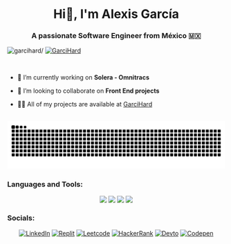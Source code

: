 <h1 align="center">Hi👋, I'm Alexis Garc&iacute;a</h1>
<h3 align="center">A passionate Software Engineer from México 🇲🇽 </h3>
<p align="left"> <img src=https://komarev.com/ghpvc/?username=garcihard alt=garcihard/> <a href="https://x.com/GarciHard" target="blank"><img alt="GarciHard" src="https://img.shields.io/twitter/follow/GarciHard"></a> </p> 

<br>

- 🔭 I’m currently working on **Solera - Omnitracs**

- 👯 I’m looking to collaborate on **Front End projects**

- 👨‍💻 All of my projects are available at [GarciHard](https://github.com/GarciHard)

<br>

<picture>
  <source media="(prefers-color-scheme: dark)" srcset="https://raw.githubusercontent.com/garcihard/garcihard/output/github-contribution-grid-snake-dark.svg">
  <source media="(prefers-color-scheme: light)" srcset="https://raw.githubusercontent.com/garcihard/garcihard/output/github-contribution-grid-snake.svg">
  <img alt="github contribution grid snake animation" src="https://raw.githubusercontent.com/garcihard/garcihard/output/github-contribution-grid-snake.svg">
</picture>

<h3 align="left">Languages and Tools:</h3>
<p align="center">
  <a>
    <img src="https://skillicons.dev/icons?i=java,spring,idea,vscode,cs,rider&perline=3" />
  </a>
  <a>
    <img src="https://skillicons.dev/icons?i=bash,docker,git,kubernetes,jenkins,openshift&perline=3" />
  </a>
  <a>
    <img src="https://skillicons.dev/icons?i=kafka,mongodb,postgres,rabbitmq&perline=2"/>
  </a>
  <a>
    <img src="https://skillicons.dev/icons?i=angular,css,html,js,ts,webstorm&perline=3"/>
  </a>
</p>

<h3 align="left">Socials:</h3>
<div align="center">
  
  [![LinkedIn](https://img.shields.io/badge/LinkedIn-0077B5?style=for-the-badge&logo=linkedin&logoColor=white)](https://linkedin.com/in/garcihard)
  [![Replit](https://img.shields.io/badge/replit-667881?style=for-the-badge&logo=replit&logoColor=white)](https://replit.com/@GarciHard)
  [![Leetcode](https://img.shields.io/badge/-LeetCode-FFA116?style=for-the-badge&logo=LeetCode&logoColor=black)](https://leetcode.com/GarciHard/)
  [![HackerRank](https://img.shields.io/badge/-Hackerrank-2EC866?style=for-the-badge&logo=HackerRank&logoColor=white)](https://www.hackerrank.com/alekzgh)
  [![Devto](https://img.shields.io/badge/dev.to-0A0A0A?style=for-the-badge&logo=devdotto&logoColor=white)](https://dev.to/garcihard)
  [![Codepen](https://img.shields.io/badge/Codepen-000000?style=for-the-badge&logo=codepen&logoColor=white)](https://codepen.io/garcihard)
  
</div>
